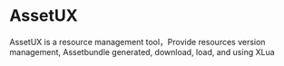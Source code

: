 # AssetUX
AssetUX is a resource management tool，Provide resources version management, Assetbundle generated, download, load, and using XLua
